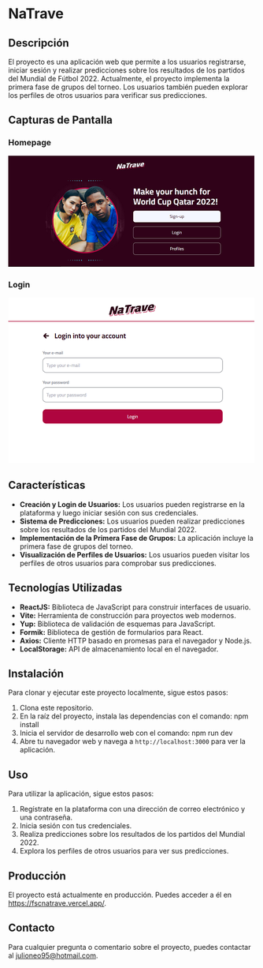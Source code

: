 # NaTrave

## Descripción
El proyecto es una aplicación web que permite a los usuarios registrarse, iniciar sesión y realizar predicciones sobre los resultados de los partidos del Mundial de Fútbol 2022. Actualmente, el proyecto implementa la primera fase de grupos del torneo. Los usuarios también pueden explorar los perfiles de otros usuarios para verificar sus predicciones.

## Capturas de Pantalla
### Homepage
![Homepage](screenshots/Homepage.PNG)
### Login
![Login](screenshots/Login.PNG)

## Características
- **Creación y Login de Usuarios:** Los usuarios pueden registrarse en la plataforma y luego iniciar sesión con sus credenciales.
- **Sistema de Predicciones:** Los usuarios pueden realizar predicciones sobre los resultados de los partidos del Mundial 2022.
- **Implementación de la Primera Fase de Grupos:** La aplicación incluye la primera fase de grupos del torneo.
- **Visualización de Perfiles de Usuarios:** Los usuarios pueden visitar los perfiles de otros usuarios para comprobar sus predicciones.

## Tecnologías Utilizadas
- **ReactJS:** Biblioteca de JavaScript para construir interfaces de usuario.
- **Vite:** Herramienta de construcción para proyectos web modernos.
- **Yup:** Biblioteca de validación de esquemas para JavaScript.
- **Formik:** Biblioteca de gestión de formularios para React.
- **Axios:** Cliente HTTP basado en promesas para el navegador y Node.js.
- **LocalStorage:** API de almacenamiento local en el navegador.

## Instalación
Para clonar y ejecutar este proyecto localmente, sigue estos pasos:

1. Clona este repositorio.
2. En la raíz del proyecto, instala las dependencias con el comando: npm install
3. Inicia el servidor de desarrollo web con el comando: npm run dev
4. Abre tu navegador web y navega a `http://localhost:3000` para ver la aplicación.

## Uso
Para utilizar la aplicación, sigue estos pasos:

1. Regístrate en la plataforma con una dirección de correo electrónico y una contraseña.
2. Inicia sesión con tus credenciales.
3. Realiza predicciones sobre los resultados de los partidos del Mundial 2022.
4. Explora los perfiles de otros usuarios para ver sus predicciones.

## Producción
El proyecto está actualmente en producción. Puedes acceder a él en <a href="https://fscnatrave.vercel.app/" target="_blank">https://fscnatrave.vercel.app/</a>.


## Contacto
Para cualquier pregunta o comentario sobre el proyecto, puedes contactar al julioneo95@hotmail.com.


